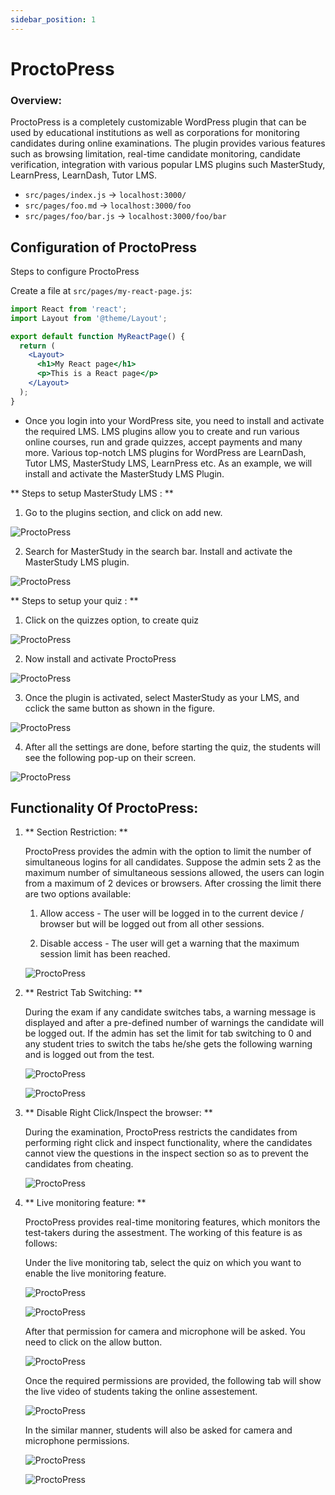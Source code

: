 ```yaml
---
sidebar_position: 1
---
```


# ProctoPress

### Overview:

ProctoPress is a completely customizable WordPress plugin that can be used by educational institutions as well as corporations for monitoring candidates during online examinations. The plugin provides various features such as browsing limitation, real-time candidate monitoring, candidate verification, integration with various popular LMS plugins such MasterStudy, LearnPress, LearnDash, Tutor LMS.

- `src/pages/index.js` → `localhost:3000/`
- `src/pages/foo.md` → `localhost:3000/foo`
- `src/pages/foo/bar.js` → `localhost:3000/foo/bar`

## Configuration of ProctoPress

Steps to configure ProctoPress

Create a file at `src/pages/my-react-page.js`:

```jsx title="src/pages/my-react-page.js"
import React from 'react';
import Layout from '@theme/Layout';

export default function MyReactPage() {
  return (
    <Layout>
      <h1>My React page</h1>
      <p>This is a React page</p>
    </Layout>
  );
}
```
* Once you login into your WordPress site, you need to install and activate the required LMS. LMS plugins allow you to create and run various online courses, run and grade quizzes, accept payments and many more. Various top-notch LMS plugins for WordPress are LearnDash, Tutor LMS, MasterStudy LMS, LearnPress etc. As an example, we will install and activate the MasterStudy LMS Plugin.

** Steps to setup MasterStudy LMS : **

1. Go to the plugins section, and click on add new.

![ProctoPress](https://plugins.miniorange.com/wp-content/uploads/2023/01/online-proctoring-1.webp)

2. Search for MasterStudy in the search bar. Install and activate the MasterStudy LMS plugin.

![ProctoPress](https://plugins.miniorange.com/wp-content/uploads/2023/01/master-study-lms.webp)

** Steps to setup your quiz : **

1. Click on the quizzes option, to create quiz

![ProctoPress](https://plugins.miniorange.com/wp-content/uploads/2023/01/master-study-quiz-create.webp)

2. Now install and activate ProctoPress

![ProctoPress](https://plugins.miniorange.com/wp-content/uploads/2023/06/proctopress-install.webp)

3. Once the plugin is activated, select MasterStudy as your LMS, and cclick the same button as shown in the figure.

![ProctoPress](https://plugins.miniorange.com/wp-content/uploads/2023/06/proctopress.webp)

4. After all the settings are done, before starting the quiz, the students will see the following pop-up on their screen.

![ProctoPress](https://plugins.miniorange.com/wp-content/uploads/2023/06/quiz-popup.webp)

## Functionality Of ProctoPress:

1. ** Section Restriction: **

      ProctoPress provides the admin with the option to limit the number of simultaneous logins for all candidates. Suppose the admin sets 2 as the maximum number of simultaneous sessions allowed, the users can login from a maximum of 2 devices or browsers. After crossing the limit there are two options available:
      1. Allow access - The user will be logged in to the current device / browser but will be logged out from all other sessions.

      2. Disable access - The user will get a warning that the maximum session limit has been reached.

      ![ProctoPress](https://plugins.miniorange.com/wp-content/uploads/2023/06/session-restriction.webp)

2. ** Restrict Tab Switching: **
      
      During the exam if any candidate switches tabs, a warning message is displayed and after a pre-defined number of warnings the candidate will be logged out. If the admin has set the limit for tab switching to 0 and any student tries to switch the tabs he/she gets the following warning and is logged out from the test.

      ![ProctoPress](https://plugins.miniorange.com/wp-content/uploads/2023/06/restrict-tab.webp)

      ![ProctoPress](https://plugins.miniorange.com/wp-content/uploads/2023/06/warning.webp)

3. ** Disable Right Click/Inspect the browser: **

      During the examination, ProctoPress restricts the candidates from performing right click and inspect functionality, where the candidates cannot view the questions in the inspect section so as to prevent the candidates from cheating.

      ![ProctoPress](https://plugins.miniorange.com/wp-content/uploads/2023/06/disable-right-click.webp)

4. ** Live monitoring feature: **

      ProctoPress provides real-time monitoring features, which monitors the test-takers during the assestment. The working of this feature is as follows:

      Under the live monitoring tab, select the quiz on which you want to enable the live monitoring feature.

      ![ProctoPress](https://plugins.miniorange.com/wp-content/uploads/2023/06/live-proctoring.webp)

      ![ProctoPress](https://plugins.miniorange.com/wp-content/uploads/2023/06/proctors.webp)

      After that permission for camera and microphone will be asked. You need to click on the allow button.

      ![ProctoPress](https://plugins.miniorange.com/wp-content/uploads/2023/06/proctors.webp)

      Once the required permissions are provided, the following tab will show the live video of students taking the online assestement.

      ![ProctoPress](https://plugins.miniorange.com/wp-content/uploads/2023/06/monitoring.webp)

      In the similar manner, students will also be asked for camera and microphone permissions.

      ![ProctoPress](https://plugins.miniorange.com/wp-content/uploads/2023/06/student-monitoring.webp)

      ![ProctoPress](https://plugins.miniorange.com/wp-content/uploads/2023/06/student-monitoring.webp)






      








